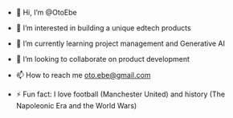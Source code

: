- 👋 Hi, I’m @OtoEbe
- 👀 I’m interested in building a unique edtech products
- 🌱 I’m currently learning project management and Generative AI
- 💞️ I’m looking to collaborate on product development
- 📫 How to reach me oto.ebe@gmail.com

- ⚡ Fun fact: I love football (Manchester United) and history (The Napoleonic Era and the World Wars)

<!---
OtoEbe/OtoEbe is a ✨ special ✨ repository because its `README.md` (this file) appears on your GitHub profile.
You can click the Preview link to take a look at your changes.
--->
